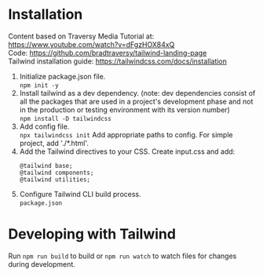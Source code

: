# Installation
Content based on Traversy Media Tutorial at: <https://www.youtube.com/watch?v=dFgzHOX84xQ>  
Code: <https://github.com/bradtraversy/tailwind-landing-page>  
Tailwind installation guide: <https://tailwindcss.com/docs/installation>  
1. Initialize package.json file.  
    ```npm init -y```  
2. Install tailwind as a dev dependency. (note: dev dependencies consist of all the packages that are used in a project's development phase and not in the production or testing environment with its version number)  
    ```npm install -D tailwindcss```
3. Add config file.  
    ```npx tailwindcss init```
Add appropriate paths to config. For simple project, add './*.html'.
4. Add the Tailwind directives to your CSS. Create input.css and add:  
    ```
    @tailwind base;
    @tailwind components;
    @tailwind utilities;
    ```
5. Configure Tailwind CLI build process.  
    ```package.json```

# Developing with Tailwind
Run ```npm run build``` to build or ```npm run watch``` to watch files for changes during development.